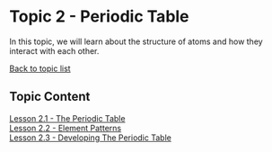 # Topic 2 - Periodic Table

In this topic, we will learn about the structure of atoms and how they interact with each other.

[Back to topic list](../topics.md)

## Topic Content

[Lesson 2.1 - The Periodic Table](2.1-PeriodicTable.md)  
[Lesson 2.2 - Element Patterns](2.1-PeriodicTable.md)  
[Lesson 2.3 - Developing The Periodic Table](2.3-DevelopingPeriodicTable.md)  
